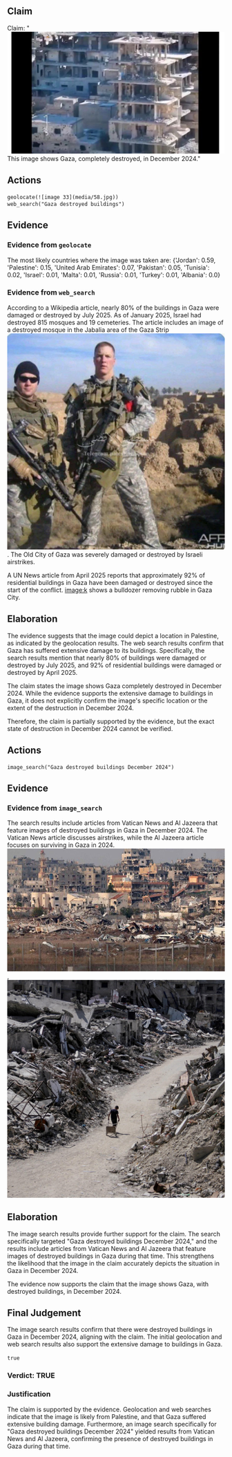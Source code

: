 ## Claim
Claim: "![image 33](media/58.jpg) This image shows Gaza, completely destroyed, in December 2024."

## Actions
```
geolocate(![image 33](media/58.jpg))
web_search("Gaza destroyed buildings")
```

## Evidence
### Evidence from `geolocate`
The most likely countries where the image was taken are: {'Jordan': 0.59, 'Palestine': 0.15, 'United Arab Emirates': 0.07, 'Pakistan': 0.05, 'Tunisia': 0.02, 'Israel': 0.01, 'Malta': 0.01, 'Russia': 0.01, 'Turkey': 0.01, 'Albania': 0.0}

### Evidence from `web_search`
According to a Wikipedia article, nearly 80% of the buildings in Gaza were damaged or destroyed by July 2025. As of January 2025, Israel had destroyed 815 mosques and 19 cemeteries. The article includes an image of a destroyed mosque in the Jabalia area of the Gaza Strip ![image 1](media/0.jpg). The Old City of Gaza was severely damaged or destroyed by Israeli airstrikes.

A UN News article from April 2025 reports that approximately 92% of residential buildings in Gaza have been damaged or destroyed since the start of the conflict. <image:k> shows a bulldozer removing rubble in Gaza City.


## Elaboration
The evidence suggests that the image could depict a location in Palestine, as indicated by the geolocation results. The web search results confirm that Gaza has suffered extensive damage to its buildings. Specifically, the search results mention that nearly 80% of buildings were damaged or destroyed by July 2025, and 92% of residential buildings were damaged or destroyed by April 2025.

The claim states the image shows Gaza completely destroyed in December 2024. While the evidence supports the extensive damage to buildings in Gaza, it does not explicitly confirm the image's specific location or the extent of the destruction in December 2024.

Therefore, the claim is partially supported by the evidence, but the exact state of destruction in December 2024 cannot be verified.


## Actions
```
image_search("Gaza destroyed buildings December 2024")
```

## Evidence
### Evidence from `image_search`
The search results include articles from Vatican News and Al Jazeera that feature images of destroyed buildings in Gaza in December 2024. The Vatican News article discusses airstrikes, while the Al Jazeera article focuses on surviving in Gaza in 2024. ![image 9606](media/2025-08-30_01-00-1756515646-298754.jpg), ![image 9607](media/2025-08-30_01-00-1756515646-584793.jpg)


## Elaboration
The image search results provide further support for the claim. The search specifically targeted "Gaza destroyed buildings December 2024," and the results include articles from Vatican News and Al Jazeera that feature images of destroyed buildings in Gaza during that time. This strengthens the likelihood that the image in the claim accurately depicts the situation in Gaza in December 2024.

The evidence now supports the claim that the image shows Gaza, with destroyed buildings, in December 2024.


## Final Judgement
The image search results confirm that there were destroyed buildings in Gaza in December 2024, aligning with the claim. The initial geolocation and web search results also support the extensive damage to buildings in Gaza.

`true`

### Verdict: TRUE

### Justification
The claim is supported by the evidence. Geolocation and web searches indicate that the image is likely from Palestine, and that Gaza suffered extensive building damage. Furthermore, an image search specifically for "Gaza destroyed buildings December 2024" yielded results from Vatican News and Al Jazeera, confirming the presence of destroyed buildings in Gaza during that time.

